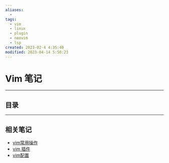 ```yaml
---
aliases:
  - 
tags:
  - vim
  - linux
  - plugin
  - neovim
  - lsp
created: 2023-02-4 4:35:40
modified: 2023-04-14 5:50:23
---
```


# Vim 笔记

---

## 目录

---

## <span id="vim_about_notes">相关笔记</span>

* [vim常用操作](./vim常用操作.md)
* [vim 插件](./vim_plugin.md)
* [vim配置](./vim及neovim配置.md)

